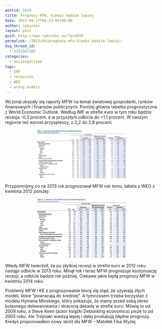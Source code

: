 ```yaml
---
postid: 5819
title: Prognozy MFW, kiedyś będzie lepiej
date: 2013-04-17T08:53:03+00:00
author: rybinski
layout: post
guid: http://www.rybinski.eu/?p=5819
permalink: /2013/04/prognozy-mfw-kiedys-bedzie-lepiej/
dsq_thread_id:
  - 3151507165
categories:
  - Uncategorized
tags:
  - IMF
  - recession
  - WEO
  - wrong models
---
```

Wczoraj ukazały się raporty MFW na temat światowej gospodarki, rynków finansowych i finansów publicznych. Poniżej główna tabelka prognostyczna z World Economic Outlook. Według IMF w strefie euro w tym roku będzie recesja -0,3 procent, a w przyszłym odbicie do +1,1 procent. W naszym regionie też wzrost przyspieszy, z 2,2 do 2,8 procent.

<p style="text-align: center;">
  <a href="/uploads/2013/04/WEO_April_2013.jpg"><img class="size-medium wp-image-5820 aligncenter" title="WEO_April_2013" src="/uploads/2013/04/WEO_April_2013-300x162.jpg" alt="" width="300" height="162" /></a>
</p>

Przypomnijmy co na 2013 rok prognozował MFW rok temu, tabela z WEO z kwietnia 2012 poniżej:

<p style="text-align: center;">
  <a href="/uploads/2013/04/WEO_April_2012.jpg"><img class="size-medium wp-image-5821 aligncenter" title="WEO_April_2012" src="/uploads/2013/04/WEO_April_2012-300x197.jpg" alt="" width="300" height="197" /></a>
</p>

Wtedy MFW twierdził, że po płytkiej recesji w strefie euro w 2012 roku nastąpi odbicie w 2013 roku. Minął rok i teraz MFW prognozuje kontynuację recesji, a odbicie będzie rok później. Ciekawe jakie będą prognozy MFW w kwietniu 2014 roku.

Problemy MFW i KE z prognozowanie biorą się stąd, że używają złych modeli, które “powracają do średniej”. A tymczasem trzeba korzystać z modelu Hymana Minskiego, który pokazuje, że mamy przed sobą okres bolesnego delewarowania i straconą dekadę w strefie euro. Mówię to od 2009 roku, a Steve Keen (autor książki Debunking economics) pisze to od 2005 roku. Ale Trójniaki wiedzą lepiej i dalej produkują błędne prognozy. Kiedyś proponowałem nowy skrót dla MFW – Matołek Fika Wyżej.
